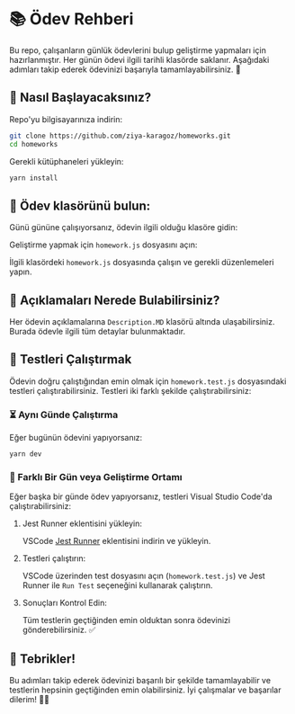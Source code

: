 # 📚 Ödev Rehberi

Bu repo, çalışanların günlük ödevlerini bulup geliştirme yapmaları için hazırlanmıştır. Her günün ödevi ilgili tarihli klasörde saklanır. Aşağıdaki adımları takip ederek ödevinizi başarıyla tamamlayabilirsiniz. 🎉

## 🚀 Nasıl Başlayacaksınız?

Repo'yu bilgisayarınıza indirin:

```bash
git clone https://github.com/ziya-karagoz/homeworks.git
cd homeworks
```

Gerekli kütüphaneleri yükleyin:

```bash
yarn install
```

## 📝 Ödev klasörünü bulun:

Günü gününe çalışıyorsanız, ödevin ilgili olduğu klasöre gidin:


Geliştirme yapmak için `homework.js` dosyasını açın:

İlgili klasördeki `homework.js` dosyasında çalışın ve gerekli düzenlemeleri yapın.

## 📄 Açıklamaları Nerede Bulabilirsiniz?

Her ödevin açıklamalarına `Description.MD` klasörü altında ulaşabilirsiniz. Burada ödevle ilgili tüm detaylar bulunmaktadır.

## 🧪 Testleri Çalıştırmak

Ödevin doğru çalıştığından emin olmak için `homework.test.js` dosyasındaki testleri çalıştırabilirsiniz. Testleri iki farklı şekilde çalıştırabilirsiniz:

### ⏳ Aynı Günde Çalıştırma

Eğer bugünün ödevini yapıyorsanız:

```bash
yarn dev
```

### 📅 Farklı Bir Gün veya Geliştirme Ortamı

Eğer başka bir günde ödev yapıyorsanız, testleri Visual Studio Code'da çalıştırabilirsiniz:

1. Jest Runner eklentisini yükleyin:

   VSCode [Jest Runner](https://marketplace.visualstudio.com/items?itemName=firsttris.vscode-jest-runner) eklentisini indirin ve yükleyin.

2. Testleri çalıştırın:

   VSCode üzerinden test dosyasını açın (`homework.test.js`) ve Jest Runner ile `Run Test` seçeneğini kullanarak çalıştırın.

3. Sonuçları Kontrol Edin:

   Tüm testlerin geçtiğinden emin olduktan sonra ödevinizi gönderebilirsiniz. ✅

## 🎉 Tebrikler!

Bu adımları takip ederek ödevinizi başarılı bir şekilde tamamlayabilir ve testlerin hepsinin geçtiğinden emin olabilirsiniz. İyi çalışmalar ve başarılar dilerim! 🚀✨

